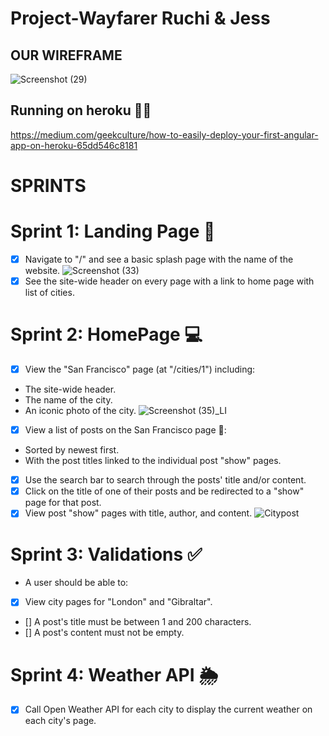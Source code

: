 # Project-Wayfarer Ruchi & Jess
## OUR WIREFRAME 
![Screenshot (29)](https://user-images.githubusercontent.com/29801753/150398604-e3113d81-9fa3-4f49-8f91-0a63ddbfb8d1.png)

## Running on heroku 🐱‍🏍

https://medium.com/geekculture/how-to-easily-deploy-your-first-angular-app-on-heroku-65dd546c8181

# SPRINTS 

# Sprint 1: Landing Page 🛬

- [x] Navigate to "/" and see a basic splash page with the name of the website.
  ![Screenshot (33)](https://user-images.githubusercontent.com/29801753/151028777-1dd3016d-1192-495d-b0ee-749a94260534.png)
- [x] See the site-wide header on every page with a link to home page with list of cities.

# Sprint 2: HomePage 💻

- [x] View the "San Francisco" page (at "/cities/1") including:
* The site-wide header.
* The name of the city.
* An iconic photo of the city.
![Screenshot (35)_LI](https://user-images.githubusercontent.com/29801753/151030708-042900ae-2031-4e2c-bc7d-a70e8ef1abd9.jpg)

- [x] View a list of posts on the San Francisco page 🌉:
* Sorted by newest first.
* With the post titles linked to the individual post "show" pages.

- [x] Use the search bar to search through the posts' title and/or content.
- [x] Click on the title of one of their posts and be redirected to a "show" page for that post.
- [x] View post "show" pages with title, author, and content.
 ![Citypost](https://user-images.githubusercontent.com/29801753/151034584-4a41693f-fd11-4913-9265-09ca40a2ac81.png)

# Sprint 3: Validations ✅

* A user should be able to:
- [x] View city pages for "London" and "Gibraltar".
- [] A post's title must be between 1 and 200 characters.
- [] A post's content must not be empty.

# Sprint 4: Weather API 🌦
- [x] Call Open Weather API for each city to display the current weather on each city's page.




